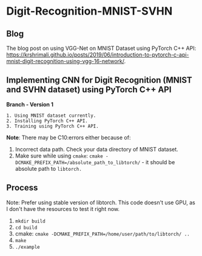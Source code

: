 # Digit-Recognition-MNIST-SVHN

## Blog

The blog post on using VGG-Net on MNIST Dataset using PyTorch C++ API: https://krshrimali.github.io/posts/2019/06/introduction-to-pytorch-c-api-mnist-digit-recognition-using-vgg-16-network/.

## Implementing CNN for Digit Recognition (MNIST and SVHN dataset) using PyTorch C++ API 

**Branch - Version 1**

	1. Using MNIST dataset currently.
	2. Installing PyTorch C++ API.
	3. Training using PyTorch C++ API.

**Note**: There may be C10:errors either because of:

1. Incorrect data path. Check your data directory of MNIST dataset.
2. Make sure while using `cmake`: `cmake -DCMAKE_PREFIX_PATH=/absolute_path_to_libtorch/` - it should be absolute path to `libtorch.`

## Process

Note: Prefer using stable version of libtorch. This code doesn't use GPU, as I don't have the resources to test it right now.
1. `mkdir build`
2. `cd build`
3. cmake: `cmake -DCMAKE_PREFIX_PATH=/home/user/path/to/libtorch/ ..`
4. `make`
5. `./example`
